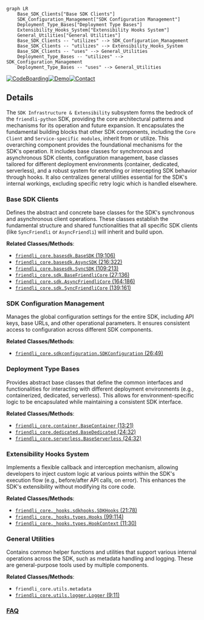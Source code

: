 ```mermaid
graph LR
    Base_SDK_Clients["Base SDK Clients"]
    SDK_Configuration_Management["SDK Configuration Management"]
    Deployment_Type_Bases["Deployment Type Bases"]
    Extensibility_Hooks_System["Extensibility Hooks System"]
    General_Utilities["General Utilities"]
    Base_SDK_Clients -- "utilizes" --> SDK_Configuration_Management
    Base_SDK_Clients -- "utilizes" --> Extensibility_Hooks_System
    Base_SDK_Clients -- "uses" --> General_Utilities
    Deployment_Type_Bases -- "utilizes" --> SDK_Configuration_Management
    Deployment_Type_Bases -- "uses" --> General_Utilities
```

[![CodeBoarding](https://img.shields.io/badge/Generated%20by-CodeBoarding-9cf?style=flat-square)](https://github.com/CodeBoarding/CodeBoarding)[![Demo](https://img.shields.io/badge/Try%20our-Demo-blue?style=flat-square)](https://www.codeboarding.org/demo)[![Contact](https://img.shields.io/badge/Contact%20us%20-%20contact@codeboarding.org-lightgrey?style=flat-square)](mailto:contact@codeboarding.org)

## Details

The `SDK Infrastructure & Extensibility` subsystem forms the bedrock of the `friendli-python` SDK, providing the core architectural patterns and mechanisms for its operation and future expansion. It encapsulates the fundamental building blocks that other SDK components, including the `Core Client` and `Service-specific modules`, inherit from or utilize. This overarching component provides the foundational mechanisms for the SDK's operation. It includes base classes for synchronous and asynchronous SDK clients, configuration management, base classes tailored for different deployment environments (container, dedicated, serverless), and a robust system for extending or intercepting SDK behavior through hooks. It also centralizes general utilities essential for the SDK's internal workings, excluding specific retry logic which is handled elsewhere.

### Base SDK Clients
Defines the abstract and concrete base classes for the SDK's synchronous and asynchronous client operations. These classes establish the fundamental structure and shared functionalities that all specific SDK clients (like `SyncFriendli` or `AsyncFriendli`) will inherit and build upon.


**Related Classes/Methods**:

- <a href="https://github.com/friendliai/friendli-python/blob/main/src/friendli_core/basesdk.py#L19-L106" target="_blank" rel="noopener noreferrer">`friendli_core.basesdk.BaseSDK` (19:106)</a>
- <a href="https://github.com/friendliai/friendli-python/blob/main/src/friendli_core/basesdk.py#L216-L322" target="_blank" rel="noopener noreferrer">`friendli_core.basesdk.AsyncSDK` (216:322)</a>
- <a href="https://github.com/friendliai/friendli-python/blob/main/src/friendli_core/basesdk.py#L109-L213" target="_blank" rel="noopener noreferrer">`friendli_core.basesdk.SyncSDK` (109:213)</a>
- <a href="https://github.com/friendliai/friendli-python/blob/main/src/friendli_core/sdk.py#L27-L136" target="_blank" rel="noopener noreferrer">`friendli_core.sdk.BaseFriendliCore` (27:136)</a>
- <a href="https://github.com/friendliai/friendli-python/blob/main/src/friendli_core/sdk.py#L164-L186" target="_blank" rel="noopener noreferrer">`friendli_core.sdk.AsyncFriendliCore` (164:186)</a>
- <a href="https://github.com/friendliai/friendli-python/blob/main/src/friendli_core/sdk.py#L139-L161" target="_blank" rel="noopener noreferrer">`friendli_core.sdk.SyncFriendliCore` (139:161)</a>


### SDK Configuration Management
Manages the global configuration settings for the entire SDK, including API keys, base URLs, and other operational parameters. It ensures consistent access to configuration across different SDK components.


**Related Classes/Methods**:

- <a href="https://github.com/friendliai/friendli-python/blob/main/src/friendli_core/sdkconfiguration.py#L26-L49" target="_blank" rel="noopener noreferrer">`friendli_core.sdkconfiguration.SDKConfiguration` (26:49)</a>


### Deployment Type Bases
Provides abstract base classes that define the common interfaces and functionalities for interacting with different deployment environments (e.g., containerized, dedicated, serverless). This allows for environment-specific logic to be encapsulated while maintaining a consistent SDK interface.


**Related Classes/Methods**:

- <a href="https://github.com/friendliai/friendli-python/blob/main/src/friendli_core/container.py#L13-L21" target="_blank" rel="noopener noreferrer">`friendli_core.container.BaseContainer` (13:21)</a>
- <a href="https://github.com/friendliai/friendli-python/blob/main/src/friendli_core/dedicated.py#L24-L32" target="_blank" rel="noopener noreferrer">`friendli_core.dedicated.BaseDedicated` (24:32)</a>
- <a href="https://github.com/friendliai/friendli-python/blob/main/src/friendli_core/serverless.py#L24-L32" target="_blank" rel="noopener noreferrer">`friendli_core.serverless.BaseServerless` (24:32)</a>


### Extensibility Hooks System
Implements a flexible callback and interception mechanism, allowing developers to inject custom logic at various points within the SDK's execution flow (e.g., before/after API calls, on error). This enhances the SDK's extensibility without modifying its core code.


**Related Classes/Methods**:

- <a href="https://github.com/friendliai/friendli-python/blob/main/src/friendli_core/_hooks/sdkhooks.py#L21-L78" target="_blank" rel="noopener noreferrer">`friendli_core._hooks.sdkhooks.SDKHooks` (21:78)</a>
- <a href="https://github.com/friendliai/friendli-python/blob/main/src/friendli_core/_hooks/types.py#L99-L114" target="_blank" rel="noopener noreferrer">`friendli_core._hooks.types.Hooks` (99:114)</a>
- <a href="https://github.com/friendliai/friendli-python/blob/main/src/friendli_core/_hooks/types.py#L11-L30" target="_blank" rel="noopener noreferrer">`friendli_core._hooks.types.HookContext` (11:30)</a>


### General Utilities
Contains common helper functions and utilities that support various internal operations across the SDK, such as metadata handling and logging. These are general-purpose tools used by multiple components.


**Related Classes/Methods**:

- `friendli_core.utils.metadata`
- <a href="https://github.com/friendliai/friendli-python/blob/main/src/friendli_core/utils/logger.py#L9-L11" target="_blank" rel="noopener noreferrer">`friendli_core.utils.logger.Logger` (9:11)</a>




### [FAQ](https://github.com/CodeBoarding/GeneratedOnBoardings/tree/main?tab=readme-ov-file#faq)